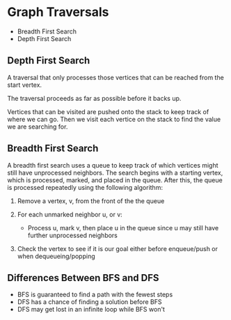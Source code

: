 # Graph Traversals #
* Breadth First Search
* Depth First Search

## Depth First Search ##
A traversal that only processes those vertices that can be reached from the start vertex.

The traversal proceeds as far as possible before it backs up.

Vertices that can be visited are pushed onto the stack to keep track of where we can go. Then we visit each vertice on the stack to find the value we are searching for.

## Breadth First Search ##
A breadth first search uses a queue to keep track of which vertices might still have unprocessed neighbors. The search begins with a starting vertex, which is processed, marked, and placed in the queue. After this, the queue is processed repeatedly using the following algorithm:

  1. Remove a vertex, v, from the front of the the queue

  2. For each unmarked neighbor u, or v:
      * Process u, mark v, then place u in the queue since u may still have further unprocessed neighbors

  3. Check the vertex to see if it is our goal either before enqueue/push or when dequeueing/popping



## Differences Between BFS and DFS ##
* BFS is guaranteed to find a path with the fewest steps
* DFS has a chance of finding a solution before BFS
* DFS may get lost in an infinite loop while BFS won't
